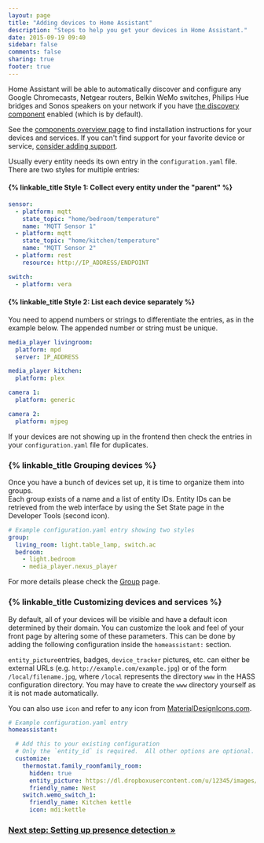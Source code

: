 ```yaml
---
layout: page
title: "Adding devices to Home Assistant"
description: "Steps to help you get your devices in Home Assistant."
date: 2015-09-19 09:40
sidebar: false
comments: false
sharing: true
footer: true
---
```


Home Assistant will be able to automatically discover and configure any Google Chromecasts, Netgear routers, Belkin WeMo switches, Philips Hue bridges and Sonos speakers on your network if you have [the discovery component]({{site_root}}/components/discovery/) enabled (which is by default).

See the [components overview page](/components/) to find installation instructions for your devices and services. If you can't find support for your favorite device or service, [consider adding support](/developers/add_new_platform/).

Usually every entity needs its own entry in the `configuration.yaml` file. There are two styles for multiple entries:

#### {% linkable_title Style 1: Collect every entity under the "parent" %}
 

```yaml
sensor:
  - platform: mqtt
    state_topic: "home/bedroom/temperature"
    name: "MQTT Sensor 1"
  - platform: mqtt
    state_topic: "home/kitchen/temperature"
    name: "MQTT Sensor 2"
  - platform: rest
    resource: http://IP_ADDRESS/ENDPOINT

switch:
  - platform: vera
```

#### {% linkable_title Style 2: List each device separately %}

You need to append numbers or strings to differentiate the entries, as in the example below. The appended number or string must be unique.

```yaml
media_player livingroom:
  platform: mpd
  server: IP_ADDRESS

media_player kitchen:
  platform: plex

camera 1:
  platform: generic

camera 2:
  platform: mjpeg
```

<p class='note note'>
If your devices are not showing up in the frontend then check the entries in your <code>configuration.yaml</code> file for duplicates. 
</p>

### {% linkable_title Grouping devices %}

Once you have a bunch of devices set up, it is time to organize them into groups.  
Each group exists of a name and a list of entity IDs. Entity IDs can be retrieved from the web interface by using the Set State page in the Developer Tools (second icon).

```yaml
# Example configuration.yaml entry showing two styles
group:
  living_room: light.table_lamp, switch.ac
  bedroom:
    - light.bedroom
    - media_player.nexus_player
```

For more details please check the [Group](https://home-assistant.io/components/group/) page.

### {% linkable_title Customizing devices and services %}

By default, all of your devices will be visible and have a default icon determined by their domain. You can customize the look and feel of your front page by altering some of these parameters. This can be done by adding the following configuration inside the `homeassistant:` section.

`entity_picture`entries, badges, `device_tracker` pictures, etc. can either be external URLs (e.g. `http://example.com/example.jpg`) or of the form `/local/filename.jpg`, where `/local` represents the directory `www` in the HASS configuration directory. You may have to create the `www` directory yourself as it is not made automatically.

You can also use `icon` and refer to any icon from [MaterialDesignIcons.com](http://MaterialDesignIcons.com).

```yaml
# Example configuration.yaml entry
homeassistant:

  # Add this to your existing configuration
  # Only the `entity_id` is required.  All other options are optional.
  customize:
    thermostat.family_roomfamily_room:
      hidden: true
      entity_picture: https://dl.dropboxusercontent.com/u/12345/images/nest.jpg
      friendly_name: Nest
    switch.wemo_switch_1:
      friendly_name: Kitchen kettle
      icon: mdi:kettle
```

### [Next step: Setting up presence detection &raquo;](/getting-started/presence-detection/)
